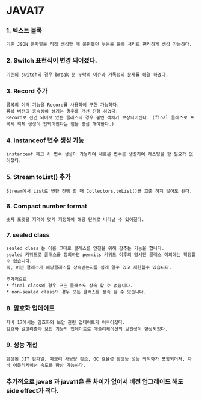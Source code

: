 # JAVA17

### 1. 텍스트 블록

    기존 JSON 문자열을 직접 생성할 때 불편했던 부분을 블록 처리로 편리하게 생성 가능하다.

### 2. Switch 표현식이 변경 되어졌다.

    기존의 switch의 경우 break 문 누락의 이슈와 가독성의 문제를 해결 하였다.

### 3. Record 추가

    롬복의 여러 기능을 Record를 사용하여 구현 가능하다.
    롬복 버전의 종속성이 생기는 경우를 개선 진행 하였다.
    Record로 선언 되어져 있는 클래스의 경우 불변 객체가 보장되어진다. (final 클래스로 프록시 객체 생성이 안되어진다는 점을 명심 해야한다.)

### 4. Instanceof 변수 생성 가능

    instanceof 체크 시 변수 생성이 가능하여 새로운 변수를 생성하여 캐스팅을 할 필요가 없어졌다.

### 5. Stream toList() 추가

    Stream에서 List로 변환 진행 할 때 Collectors.toList()를 호출 하지 않아도 된다.

### 6. Compact number format

    숫자 포맷을 지역에 맞게 지정하여 해당 단위로 나타낼 수 있어졌다.

### 7. sealed class

    sealed class 는 이름 그대로 클래스를 안전을 위해 감추는 기능을 합니다.
    sealed 키워드로 클래스를 정의하면 permits 키워드 이후의 명시된 클래스 이외에는 확장할 수 없습니다.
    즉, 어떤 클래스가 해당클래스를 상속받는지를 쉽게 알수 있고 제한할수 있습니다.
    
    추가적으로
    * final class의 경우 모든 클래스도 상속 할 수 없습니다.
    * non-sealed class의 경우 모든 클래스를 상속 할 수 있습니다.


### 8. 암호화 업데이트
    
    자바 17에서는 암호화와 보안 관련 업데이트가 이루어졌다. 
    암호화 알고리즘과 보안 기능의 업데이트로 애플리케이션의 보안성이 향상되었다.

### 9. 성능 개선

    향상된 JIT 컴파일, 메모리 사용량 감소, GC 효율성 향상등 성능 최적화가 포함되어져, 자바 어플리케이션 속도를 향상 가능하다.



### __추가적으로 java8 과 java11은 큰 차이가 없어서 버전 업그레이드 해도 side effect가 적다.__
    